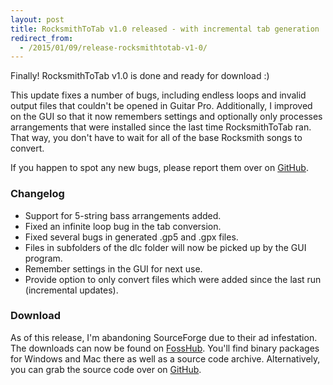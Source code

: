 ```yaml
---
layout: post
title: RocksmithToTab v1.0 released - with incremental tab generation
redirect_from:
  - /2015/01/09/release-rocksmithtotab-v1-0/
---
```


Finally! RocksmithToTab v1.0 is done and ready for download :)

This update fixes a number of bugs, including endless loops and invalid output files that couldn't be opened in Guitar Pro. Additionally, I improved on the GUI so that it now remembers settings and optionally only processes arrangements that were installed since the last time RocksmithToTab ran. That way, you don't have to wait for all of the base Rocksmith songs to convert.

If you happen to spot any new bugs, please report them over on [GitHub][issues].


### Changelog
* Support for 5-string bass arrangements added.
* Fixed an infinite loop bug in the tab conversion.
* Fixed several bugs in generated .gp5 and .gpx files.
* Files in subfolders of the dlc folder will now be picked up by the GUI program.
* Remember settings in the GUI for next use.
* Provide option to only convert files which were added since the last run (incremental updates).


### Download

As of this release, I'm abandoning SourceForge due to their ad infestation. The downloads can now be found on [FossHub][dl]. You'll find binary packages for Windows and Mac there as well as a source code archive. Alternatively, you can grab the source code over on [GitHub][source].


[dl]: http://code.fosshub.com/RocksmithToTab/downloads/
[source]: https://github.com/fholger/RocksmithToTab/releases/tag/v1.0
[issues]: https://github.com/fholger/RocksmithToTab/issues